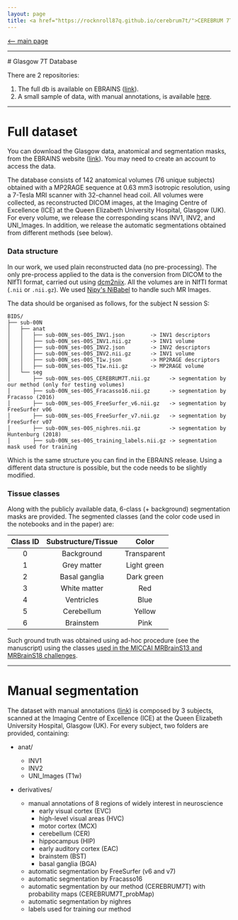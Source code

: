 ```yaml
---
layout: page
title: <a href="https://rocknroll87q.github.io/cerebrum7t/">CEREBRUM 7T</a>
---
```


[<-- main page](https://rocknroll87q.github.io/cerebrum7t/)

<hr>
# Glasgow 7T Database

There are 2 repositories:

1. The full db is available on EBRAINS
([link](https://kg.ebrains.eu/search/instances/Dataset/2b24466d-f1cd-4b66-afa8-d70a6755ebea)).
2. A small sample of data, with manual annotations, is available [here](https://openneuro.org/datasets/ds003642/).

<hr>

# Full dataset
You can download the Glasgow data, anatomical and segmentation masks, from the EBRAINS website ([link](https://kg.ebrains.eu/search/instances/Dataset/2b24466d-f1cd-4b66-afa8-d70a6755ebea)). You may need to create an account to access the data.

The database consists of 142 anatomical volumes (76 unique subjects) obtained with a MP2RAGE sequence at 0.63 mm3 isotropic resolution, using a 7-Tesla MRI scanner with 32-channel head coil. All volumes were collected, as reconstructed DICOM images, at the Imaging Centre of Excellence (ICE) at the Queen Elizabeth University Hospital, Glasgow (UK). For every volume, we release the  corresponding scans INV1, INV2, and UNI_Images. In addition, we release the automatic segmentations obtained from different methods (see below).


### Data structure

In our work, we used plain reconstructed data (no pre-processing). 
The only pre-process applied to the data is the conversion from DICOM to the NIfTI format, carried out using [dcm2niix](https://github.com/rordenlab/dcm2niix).
All the volumes are in NIfTI format (`.nii` or `.nii.gz`). 
We used [Nipy's NiBabel](https://nipy.org/nibabel/) to handle such MR Images.

The data should be organised as follows, for the subject N session S:

```
BIDS/
├── sub-00N
│   ├── anat
│   │   ├── sub-00N_ses-00S_INV1.json        -> INV1 descriptors
│   │   ├── sub-00N_ses-00S_INV1.nii.gz      -> INV1 volume
│   │   ├── sub-00N_ses-00S_INV2.json        -> INV2 descriptors
│   │   ├── sub-00N_ses-00S_INV2.nii.gz      -> INV1 volume
│   │   ├── sub-00N_ses-00S_T1w.json         -> MP2RAGE descriptors
│   │   ├── sub-00N_ses-00S_T1w.nii.gz       -> MP2RAGE volume
│   └── seg
│       ├── sub-00N_ses-00S_CEREBRUM7T.nii.gz      -> segmentation by our method (only for testing volumes)
│       ├── sub-00N_ses-00S_Fracasso16.nii.gz      -> segmentation by Fracasso (2016)
│       ├── sub-00N_ses-00S_FreeSurfer_v6.nii.gz   -> segmentation by FreeSurfer v06
│       ├── sub-00N_ses-00S_FreeSurfer_v7.nii.gz   -> segmentation by FreeSurfer v07
│       ├── sub-00N_ses-00S_nighres.nii.gz         -> segmentation by Huntenburg (2018)
│       ├── sub-00N_ses-00S_training_labels.nii.gz -> segmentation mask used for training 
```

Which is the same structure you can find in the EBRAINS release.
Using a different data structure is possible, but the code needs to be slightly modified.


### Tissue classes

Along with the publicly available data, 6-class (+ background) segmentation masks are provided. The segmented classes (and the color code used in the notebooks and in the paper) are:

| Class ID | Substructure/Tissue |    Color    |
|:--------:|:-------------------:|:-----------:|
|     0    |      Background     | Transparent |
|     1    |     Grey matter     | Light green |
|     2    |    Basal ganglia    |  Dark green |
|     3    |     White matter    |     Red     |
|     4    |      Ventricles     |     Blue    |
|     5    |      Cerebellum     |    Yellow   |
|     6    |      Brainstem      |     Pink    |


Such ground truth was obtained using ad-hoc procedure (see the manuscript) using the classes [used in the MICCAI MRBrainS13 and MRBrainS18 challenges](https://mrbrains13.isi.uu.nl/data/).




<hr>

# Manual segmentation

The dataset with manual annotations ([link](https://openneuro.org/datasets/ds003642/)) is composed by 3 subjects, scanned at the Imaging Centre of Excellence (ICE) at the Queen Elizabeth University Hospital, Glasgow (UK).
For every subject, two folders are provided, containing:

* anat/

	* INV1
	* INV2
	* UNI_Images (T1w)

* derivatives/

	* manual annotations of 8 regions of widely interest in neuroscience
		* early visual cortex (EVC)
		* high-level visual areas (HVC)
		* motor cortex (MCX)
		* cerebellum (CER)
		* hippocampus (HIP)
		* early auditory cortex (EAC)
		* brainstem (BST)
		* basal ganglia (BGA)
	* automatic segmentation by FreeSurfer (v6 and v7)
	* automatic segmentation by Fracasso16
	* automatic segmentation by our method (CEREBRUM7T) with probability maps (CEREBRUM7T_probMap)
	* automatic segmentation by nighres
	* labels used for training our method